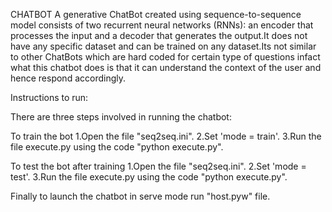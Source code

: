 CHATBOT
A generative ChatBot created using sequence-to-sequence model consists of two recurrent neural networks (RNNs): an encoder that processes the input and a decoder that generates the output.It does not have any specific dataset and can be trained on any dataset.Its not similar to other ChatBots which are hard coded for certain type of questions infact what this chatbot does is that it can understand the context of the user and hence respond accordingly.

Instructions to run:

There are three steps involved in running the chatbot:

To train the bot
1.Open the file "seq2seq.ini".
2.Set 'mode = train'.
3.Run the file execute.py using the code "python execute.py".

To test the bot after training
1.Open the file "seq2seq.ini".
2.Set 'mode = test'.
3.Run the file execute.py using the code "python execute.py".

Finally to launch the chatbot in serve mode run "host.pyw" file.
